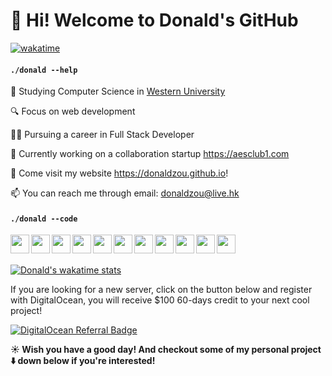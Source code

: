 # 👋 Hi! Welcome to Donald's GitHub
[![wakatime](https://wakatime.com/badge/user/45f53c7c-9da9-4cb0-85d6-17bd38cc748b.svg)](https://wakatime.com/@45f53c7c-9da9-4cb0-85d6-17bd38cc748b)
#### `./donald --help`
🏫  Studying Computer Science in <a href="https://uwo.ca">Western University </a>

🔍  Focus on web development

👨‍💻‍ Pursuing a career in Full Stack Developer

🔨 Currently working on a collaboration startup https://aesclub1.com

🧋 Come visit my website <a href="https://donaldzou.github.io">https://donaldzou.github.io</a>!

📫 You can reach me through email: <a href="mailto:donaldzou@live.hk">donaldzou@live.hk</a>
#### `./donald --code`
<img align="left" src="https://cdn.jsdelivr.net/gh/devicons/devicon/icons/html5/html5-original.svg" width="30px" />
<img align="left" src="https://cdn.jsdelivr.net/gh/devicons/devicon/icons/css3/css3-original.svg" width="30px"/>
<img align="left" src="https://cdn.jsdelivr.net/gh/devicons/devicon/icons/javascript/javascript-original.svg" width="30px"/>
<img align="left" src="https://cdn.jsdelivr.net/gh/devicons/devicon/icons/jquery/jquery-original-wordmark.svg" width="30px"/>
<img align="left" src="https://cdn.jsdelivr.net/gh/devicons/devicon/icons/bootstrap/bootstrap-plain.svg" width="30px" />
<img align="left" src="https://cdn.jsdelivr.net/gh/devicons/devicon/icons/php/php-original.svg" width="30px" />
<img align="left" src="https://cdn.jsdelivr.net/gh/devicons/devicon/icons/python/python-original.svg" width="30px" />
<img align="left" src="https://cdn.jsdelivr.net/gh/devicons/devicon/icons/mysql/mysql-original.svg" width="30px" />
<img src="https://cdn.jsdelivr.net/gh/devicons/devicon/icons/c/c-original.svg" width="30px" align="left"/>
<img src="https://cdn.jsdelivr.net/gh/devicons/devicon/icons/cplusplus/cplusplus-original.svg" width="30px" align="left"/>
<img src="https://cdn.jsdelivr.net/gh/devicons/devicon/icons/xd/xd-plain.svg" width="30px" align="left"/>



</br>
</br>

[![Donald's wakatime stats](https://github-readme-stats.vercel.app/api/wakatime?username=donaldzou&theme=dark)](https://github.com/donaldzou/)

If you are looking for a new server, click on the button below and register with DigitalOcean, you will receive $100 60-days credit to your next cool project!

<a href="https://www.digitalocean.com/?refcode=a84cb9aac585&utm_campaign=Referral_Invite&utm_medium=Referral_Program&utm_source=badge"><img src="https://web-platforms.sfo2.cdn.digitaloceanspaces.com/WWW/Badge%201.svg" alt="DigitalOcean Referral Badge" /></a>

**☀️ Wish you have a good day! And checkout some of my personal project :arrow_down: down below if you're interested!**
